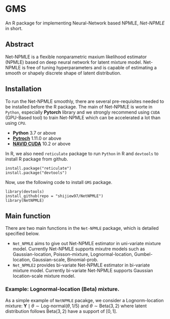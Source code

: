 # GMS
An R package for implementing Neural-Network based NPMLE, _Net-NPMLE_ in short.

## Abstract 
Net-NPMLE is a flexible nonparametric maxium likelihood estimator (NPMLE) based on deep neural network for latent mixture model. Net-NPMLE is free of tuning hyperparameters and is capable of estimating a smooth or shapely discrete shape of latent distribution.

## Installation
To run the Net-NPMLE smoothly, there are several pre-requisites needed to be installed before the R package. The main of Net-NPMLE is worte in `Python`, especially __Pytorch__ library and we strongly recommend using `CUDA` (GPU-Based tool) to train Net-NPMLE which can be accelerated a lot than using `CPU`.
- __Python__ 3.7 or above
- __[Pytroch](https://pytorch.org/)__ 1.11.0 or above
- __[NAVID CUDA](https://developer.nvidia.com/cuda-toolkit)__ 10.2 or above

In R, we also need `reticulate` package to run `Python` in R and `devtools` to install R package from github.
```
install.package("reticulate")
install.package("devtools")
```

Now, use the following code to install `GMS` package.
```
library(devtools)
install_github(repo = "shijiew97/NetNPMLE")
library(NetNPMLE)
```
## Main function
There are two main functions in the `Net-NPMLE` package, which is detailed specified below.
- `Net_NPMLE` aims to give out Net-NPMLE estimator in uni-variate mixture model. Currently Net-NPMLE supports mixutre models such as Gaussian-location, Poisson-mixture, Lognormal-location, Gumbel-location, Gaussian-scale, Binomial-prob.
- `Net_NPMLE2` provides bi-variate Net-NPMLE estimator in bi-variate mixture model. Currently bi-variate Net-NPMLE supports Gaussian location-scale mixture model.

### Example: Lognormal-location (Beta) mixture.
As a simple example of `NetNPMLE` pacakge, we consider a Lognorm-location mixture: $\mathbf{Y} \mid \theta \sim \text{Log-normal}(\theta, 1/5) \text{ and }  \theta \sim \text{Beta}(3,2)$ where latent distribution follows $\text{Beta}(3,2)$ have a support of $[0,1]$.


























